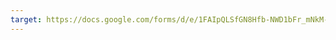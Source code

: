 ```yaml
---
target: https://docs.google.com/forms/d/e/1FAIpQLSfGN8Hfb-NWD1bFr_mNkM-oVVlIonny6fTU26CLMmNXm61RLQ/viewform?usp=dialog
---
```

